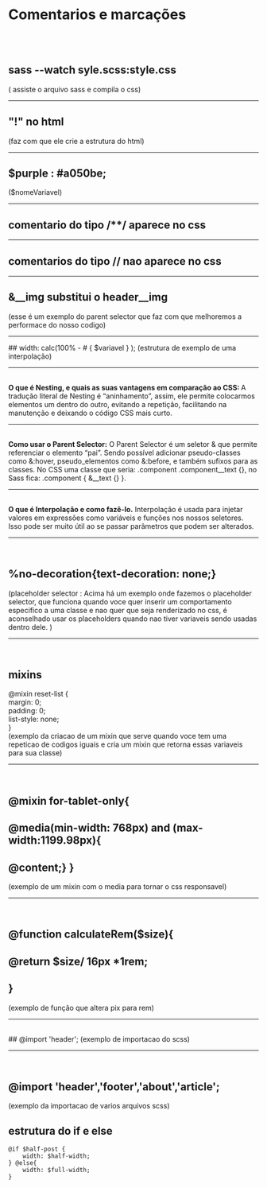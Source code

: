 <h1>Comentarios e marcações</h1>
<br>
<br>

## sass --watch syle.scss:style.css 
( assiste o arquivo sass e compila o css)
<hr>

## "!" no html
(faz com que ele crie a estrutura do html)
<hr>

## $purple : #a050be;
($nomeVariavel)
<hr>

## comentario do tipo /**/ aparece no css
<hr>

## comentarios do tipo // nao aparece no css
<hr>

## &__img substitui o header__img
(esse é um exemplo do parent selector que faz com que melhoremos a performace do nosso codigo)
<hr>
## width: calc(100% - # { $variavel } );
(estrutura de exemplo de uma interpolação)
<hr>
<br>
<b>O que é Nesting, e quais as suas vantagens em comparação ao CSS: </b>
 A tradução literal de Nesting é “aninhamento”, assim, ele permite colocarmos elementos um dentro do outro, evitando a repetição, facilitando na manutenção e deixando o código CSS mais curto.
<hr>
<br>
<b>Como usar o Parent Selector:</b>
O Parent Selector é um seletor & que permite referenciar o elemento “pai”. Sendo possível adicionar pseudo-classes como &:hover, pseudo_elementos como &:before, e também sufixos para as classes. No CSS uma classe que seria: .component .component__text {}, no Sass fica: .component { &__text {} }.
<hr>
<br>
<b>O que é Interpolação e como fazê-lo.</b>
Interpolação é usada para injetar valores em expressões como variáveis e funções nos nossos seletores. Isso pode ser muito útil ao se passar parâmetros que podem ser alterados.
<hr>
<br>

## %no-decoration{text-decoration: none;}
(placeholder selector : Acima há um exemplo onde fazemos o placeholder selector, que funciona quando voce quer inserir um comportamento especifico a uma classe e nao quer que seja renderizado no css, é aconselhado usar os placeholders quando nao tiver variaveis sendo usadas dentro dele. )
<hr>
<br>

## mixins
@mixin reset-list {<br>
    margin: 0;<br>
    padding: 0;<br>
    list-style: none;<br>
}<br>
(exemplo da criacao de um mixin que serve quando voce tem uma repeticao de codigos iguais e cria um mixin que retorna essas variaveis para sua classe)
<hr>
<br>

## @mixin for-tablet-only{
##    @media(min-width: 768px) and (max-width:1199.98px){
##       @content;} }
(exemplo de um mixin com o media para tornar o css responsavel)
<hr>
<br>

## @function calculateRem($size){
##    @return $size/ 16px *1rem;
## }
(exemplo de função que altera pix para rem)

<hr>
<br>
## @import 'header';
(exemplo de importacao do scss)
<hr>
<br>

## @import 'header','footer','about','article';
(exemplo da importacao de varios arquivos scss)



## estrutura do if e else
    @if $half-post {
        width: $half-width;
    } @else{
        width: $full-width;
    }